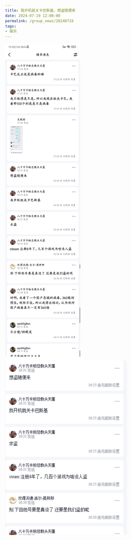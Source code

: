 ```yaml
---
title: 我开机就关卡巴斯基，想盗随便来
date: 2024-07-19 12:00:00
permalink: /group_newz/20240719
tags:
- 娱乐
---
```


<img src="/group_newz/2024-07-19-01.PNG">
<img src="/group_newz/2024-07-19-02.PNG">
